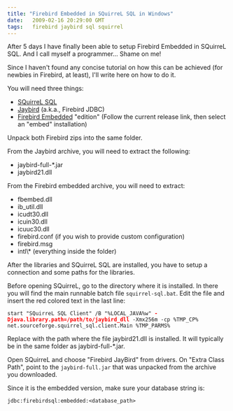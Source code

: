 ```yaml
---
title: "Firebird Embedded in SQuirreL SQL in Windows"
date:   2009-02-16 20:29:00 GMT
tags:   firebird jaybird sql squirrel
---
```

After 5 days I have finally been able to setup Firebird Embedded in SQuirreL SQL. And I call myself a programmer... Shame on me!

Since I haven't found any concise tutorial on how this can be achieved (for newbies in Firebird, at least), I'll write here on how to do it.

You will need three things:
- [SQuirreL SQL](http://squirrel-sql.sourceforge.net/)
- [Jaybird](http://www.firebirdsql.org/index.php?op=files&amp;id=jaybird) (a.k.a., Firebird JDBC)
- [Firebird Embedded](http://www.firebirdsql.org/index.php?op=files&amp;id=engine) "edition" (Follow the current release link, then select an "embed" installation)

Unpack both Firebird zips into the same folder.

From the Jaybird archive, you will need to extract the following:
- jaybird-full-*.jar
- jaybird21.dll

From the Firebird embedded archive, you will need to extract:
- fbembed.dll
- ib_util.dll
- icudt30.dll
- icuin30.dll
- icuuc30.dll
- firebird.conf (if you wish to provide custom configuration)
- firebird.msg
- intl\\* (everything inside the folder)

After the libraries and SQuirreL SQL are installed, you have to setup a connection and some paths for the libraries.

Before opening SQuirreL, go to the directory where it is installed. In there you will find the main runnable batch file `squirrel-sql.bat`. Edit the file and insert the red colored text in the last line:

<pre><code>start "SQuirreL SQL Client" /B "%LOCAL_JAVA%w" <span style="color: red; font-weight: bold;">-Djava.library.path=/path/to/jaybird_dll</span> -Xmx256m -cp %TMP_CP% net.sourceforge.squirrel_sql.client.Main %TMP_PARMS%</code></pre>

Replace <span style="color: red; font-weight: bold;"><path dll="" to=""></path></span> with the path where the file jaybird21.dll is installed. It will typically be in the same folder as jaybird-full-*.jar.<br />

Open SQuirreL and choose "Firebird JayBird" from drivers. On "Extra Class Path", point to the `jaybird-full.jar` that was unpacked from the archive you downloaded.

Since it is the embedded version, make sure your database string is:

```
jdbc:firebirdsql:embedded:<database_path>
```
